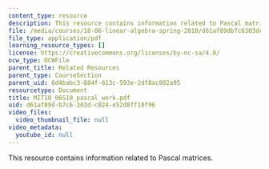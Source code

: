 ```yaml
---
content_type: resource
description: This resource contains information related to Pascal matrices.
file: /media/courses/18-06-linear-algebra-spring-2010/d61af89db7c6303dc024e52d8ff18f96_MIT18_06S10_pascal_work.pdf
file_type: application/pdf
learning_resource_types: []
license: https://creativecommons.org/licenses/by-nc-sa/4.0/
ocw_type: OCWFile
parent_title: Related Resources
parent_type: CourseSection
parent_uid: 6d4babc3-884f-613c-593e-2df8ac802a95
resourcetype: Document
title: MIT18_06S10_pascal_work.pdf
uid: d61af89d-b7c6-303d-c024-e52d8ff18f96
video_files:
  video_thumbnail_file: null
video_metadata:
  youtube_id: null
---
```

This resource contains information related to Pascal matrices.